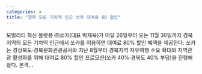 ```yaml
---
categories: a
title: "경북 모든 기차역 인근 쏘카 대여료 80 할인"
---
```

 모빌리티 혁신 플랫폼 ㈜쏘카(대표 박재욱)가 이달 26일부터 오는 11월 30일까지 경북지역의 모든 기차역 인근에서 쏘카를 이용하면 대여료 80% 할인 혜택을 제공한다.   쏘카는 경상북도·경북문화관광공사와 지난 8월부터 경북지역 자유여행 수요 확대와 지역관광 활성화를 위해 대여료 80% 할인 프로모션(쏘카 40%·경북도 40% 부담)을 진행해왔다. 본격...